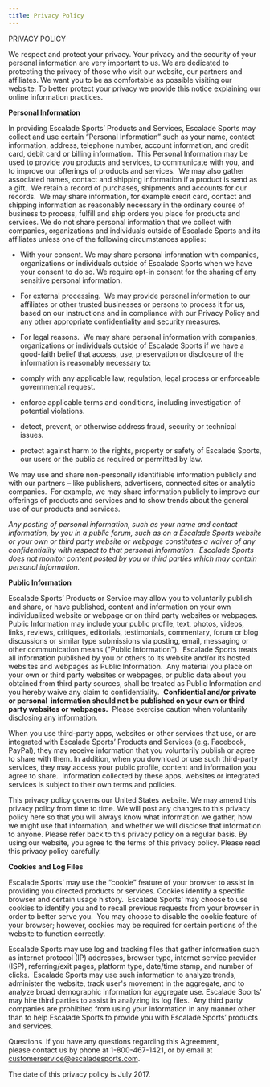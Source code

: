 ```yaml
---
title: Privacy Policy
---
```


PRIVACY POLICY

We respect and protect your privacy. Your privacy and the security of your personal information are very important to us. We are dedicated to protecting the privacy of those who visit our website, our partners and affiliates. We want you to be as comfortable as possible visiting our website. To better protect your privacy we provide this notice explaining our online information practices.

**Personal Information**

In providing Escalade Sports’ Products and Services, Escalade Sports may collect and use certain “Personal Information” such as your name, contact information, address, telephone number, account information, and credit card, debit card or billing information.  This Personal Information may be used to provide you products and services, to communicate with you, and to improve our offerings of products and services.  We may also gather associated names, contact and shipping information if a product is send as a gift.  We retain a record of purchases, shipments and accounts for our records.  We may share information, for example credit card, contact and shipping information as reasonably necessary in the ordinary course of business to process, fulfill and ship orders you place for products and services. We do not share personal information that we collect with companies, organizations and individuals outside of Escalade Sports and its affiliates unless one of the following circumstances applies: 

- With your consent. We may share personal information with companies, organizations or individuals outside of Escalade Sports when we have your consent to do so. We require opt-in consent for the sharing of any sensitive personal information. 

- For external processing.  We may provide personal information to our affiliates or other trusted businesses or persons to process it for us, based on our instructions and in compliance with our Privacy Policy and any other appropriate confidentiality and security measures. 

- For legal reasons.  We may share personal information with companies, organizations or individuals outside of Escalade Sports if we have a good-faith belief that access, use, preservation or disclosure of the information is reasonably necessary to: 
- comply with any applicable law, regulation, legal process or enforceable governmental request. 
- enforce applicable terms and conditions, including investigation of potential violations. 
- detect, prevent, or otherwise address fraud, security or technical issues. 
- protect against harm to the rights, property or safety of Escalade Sports, our users or the public as required or permitted by law.

We may use and share non-personally identifiable information publicly and with our partners – like publishers, advertisers, connected sites or analytic companies.  For example, we may share information publicly to improve our offerings of products and services and to show trends about the general use of our products and services.

_Any posting of personal information, such as your name and contact information, by you in a public forum, such as on a Escalade Sports website or your own or third party website or webpage constitutes a waiver of any confidentiality with respect to that personal information.  Escalade Sports does not monitor content posted by you or third parties which may contain personal information._

**Public Information**

Escalade Sports’ Products or Service may allow you to voluntarily publish and share, or have published, content and information on your own individualized website or webpage or on third party websites or webpages.  Public Information may include your public profile, text, photos, videos, links, reviews, critiques, editorials, testimonials, commentary, forum or blog discussions or similar type submissions via posting, email, messaging or other communication means ("Public Information").  Escalade Sports treats all information published by you or others to its website and/or its hosted websites and webpages as Public Information.  Any material you place on your own or third party websites or webpages, or public data about you obtained from third party sources, shall be treated as Public Information and you hereby waive any claim to confidentiality.  **Confidential and/or private or personal  information should not be published on your own or third party websites or webpages.**  Please exercise caution when voluntarily disclosing any information.

When you use third-party apps, websites or other services that use, or are integrated with Escalade Sports’ Products and Services (e.g. Facebook, PayPal), they may receive information that you voluntarily publish or agree to share with them. In addition, when you download or use such third-party services, they may access your public profile, content and information you agree to share.  Information collected by these apps, websites or integrated services is subject to their own terms and policies.

This privacy policy governs our United States website. We may amend this privacy policy from time to time. We will post any changes to this privacy policy here so that you will always know what information we gather, how we might use that information, and whether we will disclose that information to anyone. Please refer back to this privacy policy on a regular basis. By using our website, you agree to the terms of this privacy policy. Please read this privacy policy carefully.

**Cookies and Log Files**

Escalade Sports’ may use the “cookie” feature of your browser to assist in providing you directed products or services. Cookies identify a specific browser and certain usage history.  Escalade Sports’ may choose to use cookies to identify you and to recall previous requests from your browser in order to better serve you.  You may choose to disable the cookie feature of your browser; however, cookies may be required for certain portions of the website to function correctly.

Escalade Sports may use log and tracking files that gather information such as internet protocol (IP) addresses, browser type, internet service provider (ISP), referring/exit pages, platform type, date/time stamp, and number of clicks.  Escalade Sports may use such information to analyze trends, administer the website, track user's movement in the aggregate, and to analyze broad demographic information for aggregate use. Escalade Sports’ may hire third parties to assist in analyzing its log files.  Any third party companies are prohibited from using your information in any manner other than to help Escalade Sports to provide you with Escalade Sports’ products and services.

Questions. If you have any questions regarding this Agreement, please contact us by phone at 1-800-467-1421, or by email at [customerservice@escaladesports.com](mailto:customerservice@escaladesports.com).

The date of this privacy policy is July 2017.
